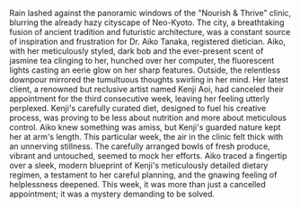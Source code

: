 Rain lashed against the panoramic windows of the "Nourish & Thrive" clinic, blurring the already hazy cityscape of Neo-Kyoto.  The city, a breathtaking fusion of ancient tradition and futuristic architecture, was a constant source of inspiration and frustration for Dr.  Aiko Tanaka, registered dietician.  Aiko, with her meticulously styled, dark bob and the ever-present scent of jasmine tea clinging to her, hunched over her computer, the fluorescent lights casting an eerie glow on her sharp features.  Outside, the relentless downpour mirrored the tumultuous thoughts swirling in her mind.  Her latest client, a renowned but reclusive artist named Kenji  Aoi, had canceled their appointment for the third consecutive week, leaving her feeling utterly perplexed.  Kenji's carefully curated diet, designed to fuel his creative process, was proving to be less about nutrition and more about meticulous control.  Aiko knew something was amiss, but Kenji's guarded nature kept her at arm's length. This particular week, the air in the clinic felt thick with an unnerving stillness.  The carefully arranged bowls of fresh produce, vibrant and untouched, seemed to mock her efforts.  Aiko traced a fingertip over a sleek, modern blueprint of Kenji's meticulously detailed dietary regimen, a testament to her careful planning, and the gnawing feeling of helplessness deepened.  This week, it was more than just a cancelled appointment; it was a mystery demanding to be solved.
